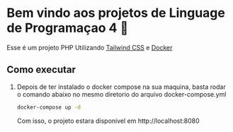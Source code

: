 # Bem vindo aos projetos de Linguage de Programaçao 4 👋

Esse é um projeto PHP Utilizando [Tailwind CSS](https://tailwindcss.com) e [Docker](https://www.docker.com)


## Como executar

1. Depois de ter instalado o docker compose na sua maquina, basta rodar o comando abaixo no mesmo diretorio do arquivo docker-compose.yml

   ```bash
   docker-compose up -d
   ```

   Com isso, o projeto estara disponivel em http://localhost:8080
